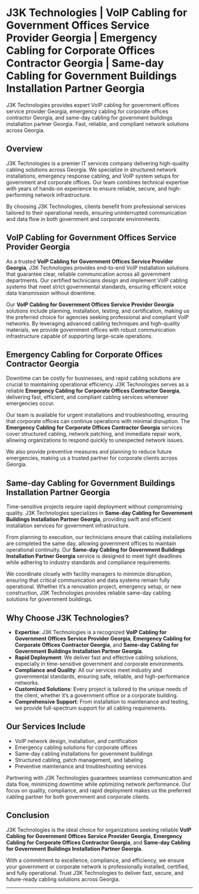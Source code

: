 
# J3K Technologies | VoIP Cabling for Government Offices Service Provider Georgia | Emergency Cabling for Corporate Offices Contractor Georgia | Same-day Cabling for Government Buildings Installation Partner Georgia

J3K Technologies provides expert VoIP cabling for government offices service provider Georgia, emergency cabling for corporate offices contractor Georgia, and same-day cabling for government buildings installation partner Georgia. Fast, reliable, and compliant network solutions across Georgia.

## Overview

J3K Technologies is a premier IT services company delivering high-quality cabling solutions across Georgia. We specialize in structured network installations, emergency response cabling, and VoIP system setups for government and corporate offices. Our team combines technical expertise with years of hands-on experience to ensure reliable, secure, and high-performing network infrastructure.  

By choosing J3K Technologies, clients benefit from professional services tailored to their operational needs, ensuring uninterrupted communication and data flow in both government and corporate environments.

## VoIP Cabling for Government Offices Service Provider Georgia

As a trusted **VoIP Cabling for Government Offices Service Provider Georgia**, J3K Technologies provides end-to-end VoIP installation solutions that guarantee clear, reliable communication across all government departments. Our certified technicians design and implement VoIP cabling systems that meet strict governmental standards, ensuring efficient voice data transmission without downtime.  

Our **VoIP Cabling for Government Offices Service Provider Georgia** solutions include planning, installation, testing, and certification, making us the preferred choice for agencies seeking professional and compliant VoIP networks. By leveraging advanced cabling techniques and high-quality materials, we provide government offices with robust communication infrastructure capable of supporting large-scale operations.

## Emergency Cabling for Corporate Offices Contractor Georgia

Downtime can be costly for businesses, and rapid cabling solutions are crucial to maintaining operational efficiency. J3K Technologies serves as a reliable **Emergency Cabling for Corporate Offices Contractor Georgia**, delivering fast, efficient, and compliant cabling services whenever emergencies occur.  

Our team is available for urgent installations and troubleshooting, ensuring that corporate offices can continue operations with minimal disruption. The **Emergency Cabling for Corporate Offices Contractor Georgia** services cover structured cabling, network patching, and immediate repair work, allowing organizations to respond quickly to unexpected network issues.  

We also provide preventive measures and planning to reduce future emergencies, making us a trusted partner for corporate clients across Georgia.

## Same-day Cabling for Government Buildings Installation Partner Georgia

Time-sensitive projects require rapid deployment without compromising quality. J3K Technologies specializes in **Same-day Cabling for Government Buildings Installation Partner Georgia**, providing swift and efficient installation services for government infrastructure.  

From planning to execution, our technicians ensure that cabling installations are completed the same day, allowing government offices to maintain operational continuity. Our **Same-day Cabling for Government Buildings Installation Partner Georgia** service is designed to meet tight deadlines while adhering to industry standards and compliance requirements.  

We coordinate closely with facility managers to minimize disruption, ensuring that critical communication and data systems remain fully operational. Whether it’s a renovation project, emergency setup, or new construction, J3K Technologies provides reliable same-day cabling solutions for government buildings.

## Why Choose J3K Technologies?

- **Expertise**: J3K Technologies is a recognized **VoIP Cabling for Government Offices Service Provider Georgia**, **Emergency Cabling for Corporate Offices Contractor Georgia**, and **Same-day Cabling for Government Buildings Installation Partner Georgia**.  
- **Rapid Deployment**: We deliver fast and effective cabling solutions, especially in time-sensitive government and corporate environments.  
- **Compliance and Quality**: All our services meet industry and governmental standards, ensuring safe, reliable, and high-performance networks.  
- **Customized Solutions**: Every project is tailored to the unique needs of the client, whether it’s a government office or a corporate building.  
- **Comprehensive Support**: From installation to maintenance and testing, we provide full-spectrum support for all cabling requirements.

## Our Services Include

- VoIP network design, installation, and certification  
- Emergency cabling solutions for corporate offices  
- Same-day cabling installations for government buildings  
- Structured cabling, patch management, and labeling  
- Preventive maintenance and troubleshooting services  

Partnering with J3K Technologies guarantees seamless communication and data flow, minimizing downtime while optimizing network performance. Our focus on quality, compliance, and rapid deployment makes us the preferred cabling partner for both government and corporate clients.

## Conclusion

J3K Technologies is the ideal choice for organizations seeking reliable **VoIP Cabling for Government Offices Service Provider Georgia**, **Emergency Cabling for Corporate Offices Contractor Georgia**, and **Same-day Cabling for Government Buildings Installation Partner Georgia**.  

With a commitment to excellence, compliance, and efficiency, we ensure your government or corporate network is professionally installed, certified, and fully operational. Trust J3K Technologies to deliver fast, secure, and future-ready cabling solutions across Georgia.

---



